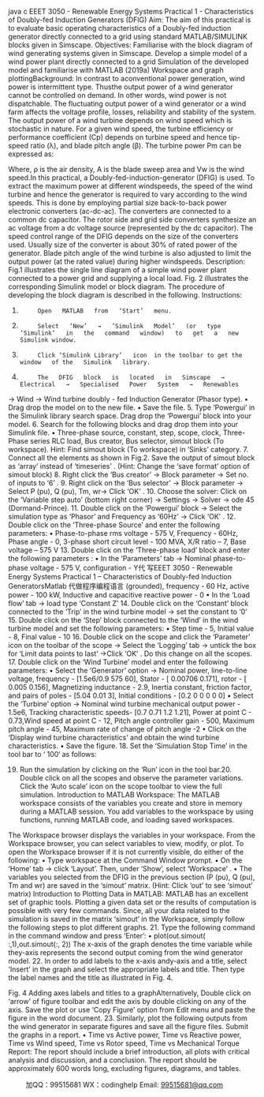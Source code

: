 java c
EEET 3050 - Renewable Energy Systems 
Practical 1 - Characteristics of Doubly-fed Induction Generators (DFIG) 
Aim: The   aim   of   this   practical   is   to   evaluate   basic   operating   characteristics   of   a   Doubly-fed
induction   generator   directly   connected   to   a   grid   using   standard   MATLAB/SIMULINK   blocks given   in Simscape.
Objectives: Familiarise with the   block   diagram   of wind   generating   systems   given   in   Simscape.
Develop a simple   model   of a wind   power   plant directly   connected   to   a   grid
Simulation   of the   developed   model   and familiarise with   MATLAB   (2019a) Workspace   and graph   plottingBackground: In contrast to aconventional power generation, wind power is intermittent type. Thusthe   output power   of   a   wind   generator   cannot    be   controlled   on   demand. In   other   words, wind power is not dispatchable. The fluctuating output power of a wind generator   or   a wind farm   affects the voltage   profile,   losses,   reliability   and   stability   of   the   system.   The   output   power   of   a   wind   turbine   depends   on   wind   speed   which   is   stochastic   in   nature.   For   a   given   wind   speed,   the   turbine   efficiency   or   performance   coefficient   (Cp)   depends   on   turbine   speed   and   hence   tip-speed   ratio   (λ),   and   blade   pitch   angle   (β). The   turbine   power   Pm can   be   expressed   as:

Where,   ρ   is   the   air   density, A   is   the   blade   sweep   area   and   Vw is   the   wind   speed.In this   practical, a Doubly-fed-induction-generator      (DFIG) is used. To extract the   maximum   power   at   different   windspeeds, the   speed   of the   wind   turbine   and   hence   the generator is required to vary according to the wind speeds. This is done by   employing partial size back-to-back power electronic converters (ac-dc-ac). The converters   are   connected   to   a   common   dc   capacitor.   The   rotor   side   and   grid   side   converters   synthesize   an   ac voltage from   a   dc voltage   source   (represented   by the   dc   capacitor). The speed control range of the   DFIG depends on the size of the   converters   used. Usually   size   of   the   converter   is   about   30% of   rated   power   of   the   generator. Blade pitch angle of the wind turbine is also adjusted to limit the output   power   (at the   rated   value) during   higher windspeeds.
Description: Fig.1   illustrates   the   single   line   diagram   of   a   simple   wind   power   plant   connected   to   a   power   grid   and   supplying   a   local   load.   Fig.   2   illustrates   the   corresponding   Simulink   model   or   block   diagram. The   procedure   of   developing the   block   diagram   is   described   in the following.
Instructions: 
1.          Open   MATLAB   from   ‘Start’   menu.
2.          Select   ‘New’   →   ’Simulink   Model’   (or   type   ‘Simulink’   in   the   command   window)   to   get   a   new Simulink window.
3.          Click ‘Simulink Library’   icon  in the toolbar to get the window   of the   Simulink   library.
4.          The   DFIG   block   is   located   in   Simscape   →   Electrical   →   Specialised   Power   System   →   Renewables
→   Wind    →   Wind turbine doubly -   fed   Induction   Generator   (Phasor   type).
• Drag  drop the model on to the new file. 
• Save the file. 
5.            Type   ‘Powergui’   in   the   Simulink   library   search   space.   Drag      drop   the   ‘Powergui’   block   into   your   model.
6.          Search   for   the   following   blocks   and   drag      drop   them   into   your   Simulink   file.
•          Three-phase      source,   constant,   step,   scope,   clock,   Three-Phase   series   RLC   load,   Bus creator,   Bus selector, simout   block   (To workspace).
Hint:   Find   simout   block   (To   workspace)   in   ‘Sinks’ category.
7.          Connect   all   the   elements   as   shown   in   Fig.2.   Save   the   output   of   simout   block   as   ‘array’   instead of ‘timeseries’   .   (Hint: Change   the   ‘save   format’ option   of   simout   block)
8.          Right   click   the   ‘Bus   creator’   →   Block   parameter   →   Set   no.   of   inputs   to   ‘6’   .
9.          Right   click   on   the   ‘Bus   selector’    →   Block   parameter   →   Select   P   (pu),   Q   (pu),   Tm,   wr→   Click ‘OK’   .
10.   Choose   the   solver:   Click   on   the   ‘Variable   step   auto’   (bottom   right   corner)    →   Settings →   Solver   →   ode   45   (Dormand-Prince).
11.    Double   click   on   the   ‘Powergui’   block   →   Select   the   simulation   type   as   ‘Phasor’   and   Frequency as   ‘60Hz’   →   Click   ‘OK’   .
12.       Double   click   on   the   ‘Three-phase   Source’   and   enter   the   following   parameters:
•          Phase-to-phase   rms   voltage   -   575 V,   Frequency   -   60Hz,   Phase   angle   -   0,   3-phase   short circuit   level   -   100   MVA, X/R   ratio – 7, Base   voltage – 575 V
13.    Double   click   on   the   ‘Three-phase   load’   block   and   enter   the   following   parameters   :
•          In   the   ‘Parameters’   tab   →   Nominal   phase-to-phase   voltage   -   575   V,   configuration   -   Y代 写EEET 3050 - Renewable Energy Systems Practical 1 – Characteristics of Doubly-fed Induction GeneratorsMatlab
代做程序编程语言   (grounded),   frequency    -    60    Hz,    active      power      -          100    kW,    Inductive      and      capacitive reactive   power   -   0
•            In   the   ‘Load   flow’ tab   →   load   type   ‘Constant   Z’
14.    Double   click   on   the   ‘Constant’   block   connected   to   the   ‘Trip’   in   the   wind   turbine   model   →   set the   constant   to   ‘0’
15.    Double   click   on   the   ‘Step’   block   connected   to   the   ‘Wind’   in   the   wind   turbine   model   and   set   the following   parameters:
•       Step   time   -   5,   Initial   value   -   8,   Final   value   -   10
16.    Double   click   on the scope   and   click the   ‘Parameter’   icon  on the   toolbar   of the   scope   →   Select   the   ‘Logging’   tab → untick   the   box   for   ‘Limit   data   points   to   last’   →Click   ‘OK’   .   Do   this   change on   all the   scopes.
17.    Double   click   on   the   ‘Wind   Turbine’   model   and   enter   the   following   parameters:
•          Select      the ‘Generator’    option      →      Nominal      power,    line-to-line      voltage,    frequency      -   [1.5e6/0.9    575    60],   Stator      -      [    0.00706    0.171],    rotor      -    [    0.005    0.156],    Magnetizing inductance   -   2.9,   Inertia   constant,   friction   factor,   and   pairs   of   poles   -   [5.04   0.01   3],   Initial   conditions   -   [0.2 0   0   0   0   0]
•          Select   the   ‘Turbine’ option   →   Nominal   wind   turbine   mechanical   output   power   - 1.5e6,   Tracking   characteristic   speeds- [0.7 0.71 1.2 1.21],   Power   at   point   C   - 0.73,Wind   speed at   point   C   -   12,   Pitch   angle   controller   gain   - 500,   Maximum   pitch   angle   -   45,   Maximum rate   of   change   of   pitch   angle   -2
•          Click    on      the       ‘Display    wind      turbine      characteristics’      and      obtain      the      wind      turbine   characteristics.
• Save the figure. 
18.   Set   the   ‘Simulation   Stop   Time’   in   the   tool   bar   to ‘ 100‘ as   follows:

19.    Run   the   simulation   by   clicking   on   the   ‘Run’   icon   in   the   tool   bar.20.    Double   click   on   all   the   scopes   and   observe   the   parameter   variations. Click   the ‘Auto   scale’ icon  on the scope toolbar to view   the full   simulation.
Introduction to MATLAB Workspace: The MATLAB workspace consists of   the   variables   you create and store in memory during a MATLAB   session.   You   add   variables   to   the   workspace   by   using   functions, running   MATLAB   code, and   loading saved workspaces.

The Workspace   browser   displays the variables   in your   workspace.   From   the   Workspace   browser,   you can select variables to   view,   modify,   or   plot.
To open the Workspace   browser   if it   is   not currently   visible,   do   either   of   the   following:
•          Type workspace at the   Command   Window   prompt.
•          On   the   ‘Home’ tab   →   click   ‘Layout’. Then,   under   ‘Show’, select   ‘Workspace’   .
•          The   variables   you   selected   from   the   DFIG   in   the   previous   section   (P   (pu),   Q   (pu),   Tm   and wr) are   saved   in   the   ‘simout’   matrix.   (Hint: Click   ‘out’ to   see   ‘simout’   matrix)
Introduction to Plotting Data in MATLAB: 
MATLAB has an excellent set of graphic tools. Plotting a given data set or the results      of   computation   is   possible with very few commands. Since, all   your   data   related   to   the   simulation   is saved   in the   matrix   ‘simout’   in the Workspace, simply follow   the   following   steps   to   plot   different   graphs.
21.   Type      the   following   command   in   the   command   window   and   press   ‘Enter’:
• plot(out.simout( :,1),out.simout(:, 2)) 
The   x-axis   of   the   graph   denotes   the   time   variable   while   they-axis   represents   the   second   output   coming from the wind generator   model.
22.    In   order   to   add   labels   to   the   x-axis   andy-axis   and   a   title,   select   ‘Insert’   in   the   graph   and   select the   appropriate   labels   and   title. Then   type   the   label   names   and   the   title   as   illustrated   in   Fig. 4.

Fig. 4 Adding   axes   labels   and   titles   to   a   graphAlternatively,   Double   click   on   ‘arrow’   of figure toolbar   and   edit the   axis   by   double   clicking   on   any of the axis. Save the   plot or   use   ‘Copy   Figure’   option   from   Edit   menu   and   paste   the   figure   in the word   document.
23.   Similarly,   plot the following   outputs from the wind   generator   in   separate   figures   and   save   all   the figure files. Submit the graphs   in   a   report.
•          Time   vs   Active    power,   Time   vs   Reactive   power,   Time   vs   Wind   speed,   Time   vs   Rotor   speed, Time vs   Mechanical Torque
Report: The   report   should   include   a   brief   introduction,   all   plots   with   critical   analysis   and   discussion,   and   a   conclusion.   The      report   should      be   approximately   600   words   long,   excluding   figures,   diagrams,   and   tables.







         
加QQ：99515681  WX：codinghelp  Email: 99515681@qq.com
